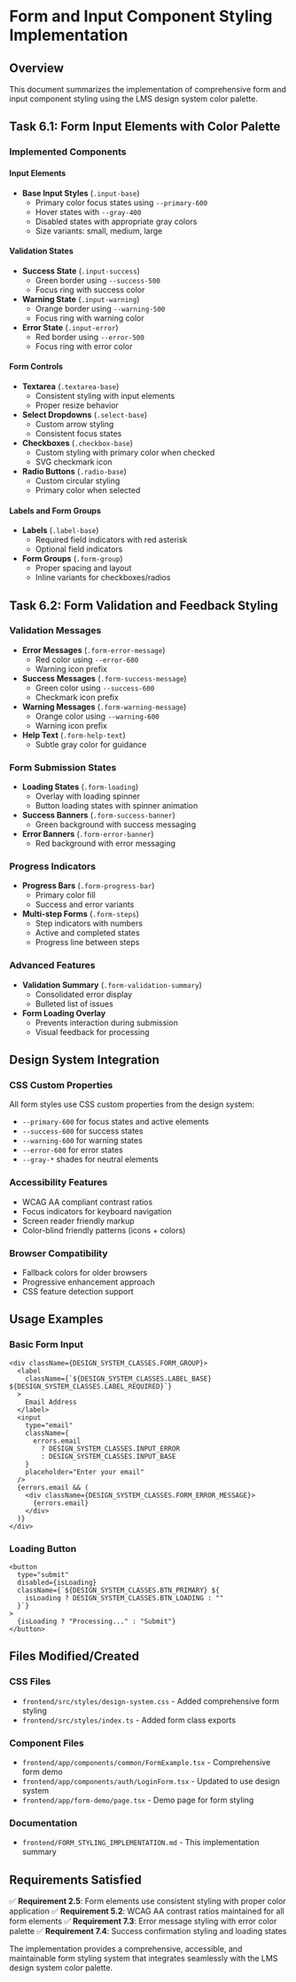 # Form and Input Component Styling Implementation

## Overview

This document summarizes the implementation of comprehensive form and input component styling using the LMS design system color palette.

## Task 6.1: Form Input Elements with Color Palette

### Implemented Components

#### Input Elements

- **Base Input Styles** (`.input-base`)
  - Primary color focus states using `--primary-600`
  - Hover states with `--gray-400`
  - Disabled states with appropriate gray colors
  - Size variants: small, medium, large

#### Validation States

- **Success State** (`.input-success`)
  - Green border using `--success-500`
  - Focus ring with success color
- **Warning State** (`.input-warning`)
  - Orange border using `--warning-500`
  - Focus ring with warning color
- **Error State** (`.input-error`)
  - Red border using `--error-500`
  - Focus ring with error color

#### Form Controls

- **Textarea** (`.textarea-base`)
  - Consistent styling with input elements
  - Proper resize behavior
- **Select Dropdowns** (`.select-base`)
  - Custom arrow styling
  - Consistent focus states
- **Checkboxes** (`.checkbox-base`)
  - Custom styling with primary color when checked
  - SVG checkmark icon
- **Radio Buttons** (`.radio-base`)
  - Custom circular styling
  - Primary color when selected

#### Labels and Form Groups

- **Labels** (`.label-base`)
  - Required field indicators with red asterisk
  - Optional field indicators
- **Form Groups** (`.form-group`)
  - Proper spacing and layout
  - Inline variants for checkboxes/radios

## Task 6.2: Form Validation and Feedback Styling

### Validation Messages

- **Error Messages** (`.form-error-message`)
  - Red color using `--error-600`
  - Warning icon prefix
- **Success Messages** (`.form-success-message`)
  - Green color using `--success-600`
  - Checkmark icon prefix
- **Warning Messages** (`.form-warning-message`)
  - Orange color using `--warning-600`
  - Warning icon prefix
- **Help Text** (`.form-help-text`)
  - Subtle gray color for guidance

### Form Submission States

- **Loading States** (`.form-loading`)
  - Overlay with loading spinner
  - Button loading states with spinner animation
- **Success Banners** (`.form-success-banner`)
  - Green background with success messaging
- **Error Banners** (`.form-error-banner`)
  - Red background with error messaging

### Progress Indicators

- **Progress Bars** (`.form-progress-bar`)
  - Primary color fill
  - Success and error variants
- **Multi-step Forms** (`.form-steps`)
  - Step indicators with numbers
  - Active and completed states
  - Progress line between steps

### Advanced Features

- **Validation Summary** (`.form-validation-summary`)
  - Consolidated error display
  - Bulleted list of issues
- **Form Loading Overlay**
  - Prevents interaction during submission
  - Visual feedback for processing

## Design System Integration

### CSS Custom Properties

All form styles use CSS custom properties from the design system:

- `--primary-600` for focus states and active elements
- `--success-600` for success states
- `--warning-600` for warning states
- `--error-600` for error states
- `--gray-*` shades for neutral elements

### Accessibility Features

- WCAG AA compliant contrast ratios
- Focus indicators for keyboard navigation
- Screen reader friendly markup
- Color-blind friendly patterns (icons + colors)

### Browser Compatibility

- Fallback colors for older browsers
- Progressive enhancement approach
- CSS feature detection support

## Usage Examples

### Basic Form Input

```tsx
<div className={DESIGN_SYSTEM_CLASSES.FORM_GROUP}>
  <label
    className={`${DESIGN_SYSTEM_CLASSES.LABEL_BASE} ${DESIGN_SYSTEM_CLASSES.LABEL_REQUIRED}`}
  >
    Email Address
  </label>
  <input
    type="email"
    className={
      errors.email
        ? DESIGN_SYSTEM_CLASSES.INPUT_ERROR
        : DESIGN_SYSTEM_CLASSES.INPUT_BASE
    }
    placeholder="Enter your email"
  />
  {errors.email && (
    <div className={DESIGN_SYSTEM_CLASSES.FORM_ERROR_MESSAGE}>
      {errors.email}
    </div>
  )}
</div>
```

### Loading Button

```tsx
<button
  type="submit"
  disabled={isLoading}
  className={`${DESIGN_SYSTEM_CLASSES.BTN_PRIMARY} ${
    isLoading ? DESIGN_SYSTEM_CLASSES.BTN_LOADING : ""
  }`}
>
  {isLoading ? "Processing..." : "Submit"}
</button>
```

## Files Modified/Created

### CSS Files

- `frontend/src/styles/design-system.css` - Added comprehensive form styling
- `frontend/src/styles/index.ts` - Added form class exports

### Component Files

- `frontend/app/components/common/FormExample.tsx` - Comprehensive form demo
- `frontend/app/components/auth/LoginForm.tsx` - Updated to use design system
- `frontend/app/form-demo/page.tsx` - Demo page for form styling

### Documentation

- `frontend/FORM_STYLING_IMPLEMENTATION.md` - This implementation summary

## Requirements Satisfied

✅ **Requirement 2.5**: Form elements use consistent styling with proper color application
✅ **Requirement 5.2**: WCAG AA contrast ratios maintained for all form elements
✅ **Requirement 7.3**: Error message styling with error color palette
✅ **Requirement 7.4**: Success confirmation styling and loading states

The implementation provides a comprehensive, accessible, and maintainable form styling system that integrates seamlessly with the LMS design system color palette.
